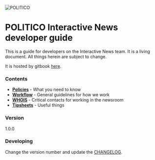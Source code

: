 ![POLITICO](https://rawgithub.com/The-Politico/src/master/images/logo/badge.png)

# POLITICO Interactive News developer guide

This is a guide for developers on the Interactive News team. It is a living document. All things herein are subject to change.

It is hosted by gitbook [here](https://politico.gitbooks.io/politico-newsroom-developer-guide/content/).

### Contents

* [**Policies**](/policies.md) - What you need to know
* [**Workflow**](/workflow.md) - General guidelines for how we work
* [**WHOIS**](whois.md) - Critical contacts for working in the newsroom
* [**Tipsheets**](/tipsheets.md) - Useful things



### Version

1.0.0

### Developing

Change the version number and update the [CHANGELOG](/changelog.md).